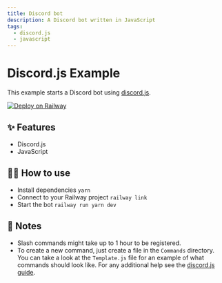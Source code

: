 ```yaml
---
title: Discord bot
description: A Discord bot written in JavaScript
tags:
  - discord.js
  - javascript
---
```


# Discord.js Example

This example starts a Discord bot using [discord.js](https://discord.js.org/#/).

[![Deploy on Railway](https://railway.app/button.svg)](https://railway.app/new?template=https%3A%2F%2Fgithub.com%2Frailwayapp%2Fexamples%2Ftree%2Fmaster%2Fexamples%2Fdiscordjs&envs=DISCORD_TOKEN&DISCORD_TOKENDesc=Token+of+the+Discord+account+used)

## ✨ Features

- Discord.js
- JavaScript

## 💁‍♀️ How to use

- Install dependencies `yarn`
- Connect to your Railway project `railway link`
- Start the bot `railway run yarn dev`

## 📝 Notes

- Slash commands might take up to 1 hour to be registered.
- To create a new command, just create a file in the `Commands` directory. You can take a look at the `Template.js` file for an example of what commands should look like. For any additional help see the [discord.js guide](https://discordjs.guide).